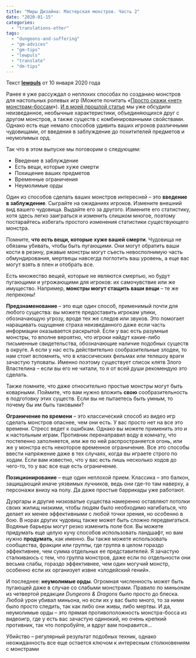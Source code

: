 ```yaml
---
title: "Миры Дизайна: Мастерская монстров. Часть 2"
date: "2020-01-15"
categories: 
  - "translations-other"
tags: 
  - "dungeons-and-suffering"
  - "gm-advices"
  - "gm-tips"
  - "lewpuls"
  - "translate"
  - "dm-tips"
---
```


Текст **[lewpuls](https://vk.com/away.php?to=http://www.enworld.org/forum/member.php?30518-lewpuls)** от 10 января 2020 года

Ранее я уже рассуждал о неплохих способах по созданию монстров для настольных ролевых игр (Можете почитать «[Просто скажи «нет» монстрам-боссам](https://vk.com/away.php?to=http%3A%2F%2Fwww.enworld.org%2Fforum%2Fcontent.php%3F5556-Boss-Monsters-I-Just-Say-No%21)»). [И в моей прошлой статье](https://vk.com/away.php?to=https%3A%2F%2Fwww.enworld.org%2Fthreads%2Fworlds-of-design-monster-workshop-part-i.669162%2F) мы уже обсудили неизведанное, необычные характеристики, объединяющихся друг с другом монстров, а также существ с комбинированными свойствами. Однако есть еще немало способов удивить ваших игроков различными чудовищами, от введения в заблуждение до похитителей предметов и неумолимых орд.

Так что в этом выпуске мы поговорим о следующем:

- Введение в заблуждение
- Есть вещи, которые хуже смерти
- Похищение ваших предметов
- Временные ограничения
- Неумолимые орды

Один из способов сделать ваших монстров интересней – это **введение в заблуждение**. Сыграйте на ожиданиях игроков. Измените внешний вид вашего чудовища. Выдайте его за другого. Измените его статистику, хотя здесь легко заиграться и изменить слишком многое, поэтому постарайтесь избегать простого изменения статистики существующего монстра.

Помните, **что есть вещи, которые хуже вашей смерти**. Чудовища не обязаны убивать, чтобы быть пугающими. Они могут обратить ваши кости в резину, ржавые монстры могут съесть невосполнимую часть обмундирования, мертвецы навсегда поглотить ваш уровень, а еще вас могут взять в плен и отобрать все.

Есть множество вещей, которые не являются смертью, но будут пугающими и угрожающими для игроков: их самочувствие или же имущество. Например, **монстры могут стащить ваши вещи** – те же лепреконы!

**Предзнаменование** – это еще один способ, применимый почти для любого существа: вы можете предоставить игрокам улики, обозначающую угрозу, вроде тех же следов или звуков. Это помогает наращивать ощущение страха неизведанного даже если часть информации оказывается раскрытой. Если у вас есть разумные монстры, то вполне вероятно, что игроки найдут какие-либо письменные свидетельства, обозначающие наличие подобных существ в округе. А если у нас есть действительно сообразительные злодеи, то нам стоит вспомнить, что в классических фильмах или телешоу враги зачастую туповаты. Именно поэтому существует список клятв Злого Властелина – если вы его не читали, то я от всей души рекомендую это сделать.

Также помните, что даже относительно простые монстры могут быть коварными. Поймите, что вам нужно вложить **свою** сообразительность в подготовку этих существ. Если вы не пытаетесь быть умным, то почему бы им быть таковыми?

**Ограничение по времени** – это классический способ из видео игр сделать монстров опаснее, чем они есть. У вас просто нет на все это времени. Стресс ведет к ошибкам. Однако вы можете применить это и к настольным играм. Противник перенаправил воду в комнату, что постепенно заполняется, или же по ней распространяется огонь, или же у монстра есть некоторое временное ограничение. Все это способы ввести напряжение даже в тех случаях, когда вы играете строго по ходам. Если вам известно, что у вас есть лишь несколько ходов до чего-то, то у вас все еще есть ограничение.

**Позиционирование** – еще один неплохой прием. Классика – это балкон, защищающий иначе уязвимых лучников, ведь они где-то там наверху, а персонажи внизу на полу. Да даже простые баррикады уже работают.

Дуэргары и другие низковатые существа намеренно оставляют потолки своих жилищ низкими, чтобы людям было необходимо нагибаться, что делает их менее эффективными с любой точки зрения, но особенно в бою. В норах других чудовищ также может быть сложно передвигаться. Водяные барьеры могут резко изменить поле боя. Вы можете придумать еще целую кучу способов использовать ландшафт, но вам нужно **продумать**, как именно. Вы также можете использовать сообщества, фракции или группы, где группа в целом гораздо эффективнее, чем сумма отдельных ее представителей. Я зачастую сталкиваюсь с тем, что группа монстров, даже если по отдельности они весьма слабы, гораздо эффективнее, чем один могучий монстр, особенно если их организует извне «злодейский гений».

И последнее: **неумолимые орды**. Огромная численность может быть пугающей даже в случае со слабыми монстрами. Правило по миньонам из четвертой редакции _Dungeons & Dragons_ было просто до блеска. Любой урон убивал миньона, но если их у вас было много, то за ними было просто следить, так как либо они живы, либо мертвы. И да, неумолимые орды – это прямая противоположность монстра-босса из видеоигр, где у есть вас зачастую одинокий, но очень крепкий противник, так что попробуйте, и вдруг вам понравится…

Убийство – регулярный результат подобных техник, однако неожиданность все еще остается ключом к интересным столкновениям с монстрами
